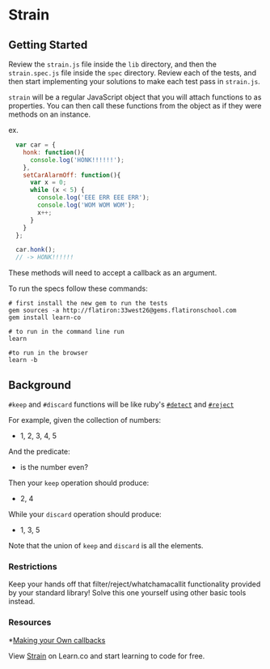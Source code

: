 # Strain
## Getting Started

Review the `strain.js` file inside the `lib` directory, and then the `strain.spec.js` file inside the `spec` directory. Review each of the tests, and then start implementing your solutions to make each test pass in `strain.js`.

`strain` will be a regular JavaScript object that you will attach functions to as properties.  You can then call these functions from the object as if they were methods on an instance.

ex.
```javascript
  var car = {
    honk: function(){
      console.log('HONK!!!!!!');
    },
    setCarAlarmOff: function(){
      var x = 0;
      while (x < 5) {
        console.log('EEE ERR EEE ERR');
        console.log('WOM WOM WOM');
        x++;
      }
    }
  };

  car.honk();
  // -> HONK!!!!!!
```

These methods will need to accept a callback as an argument.


To run the specs follow these commands:
```shell
# first install the new gem to run the tests
gem sources -a http://flatiron:33west26@gems.flatironschool.com
gem install learn-co

# to run in the command line run
learn

#to run in the browser
learn -b
```

## Background

`#keep` and `#discard` functions will be like ruby's [`#detect`](http://ruby-doc.org/core-2.1.5/Enumerable.html#method-i-detect) and [`#reject`](http://ruby-doc.org/core-2.1.5/Enumerable.html#method-i-reject)

For example, given the collection of numbers:

- 1, 2, 3, 4, 5

And the predicate:

- is the number even?

Then your `keep` operation should produce:

- 2, 4

While your `discard` operation should produce:

- 1, 3, 5

Note that the union of `keep` and `discard` is all the elements.

### Restrictions

Keep your hands off that filter/reject/whatchamacallit functionality
provided by your standard library!
Solve this one yourself using other basic tools instead.

### Resources
*[Making your Own callbacks](http://stackoverflow.com/questions/2190850/create-a-custom-callback-in-javascript?answertab=votes#tab-top)

<p data-visibility='hidden'>View <a href='https://learn.co/lessons/strain.js' title='Strain'>Strain</a> on Learn.co and start learning to code for free.</p>
